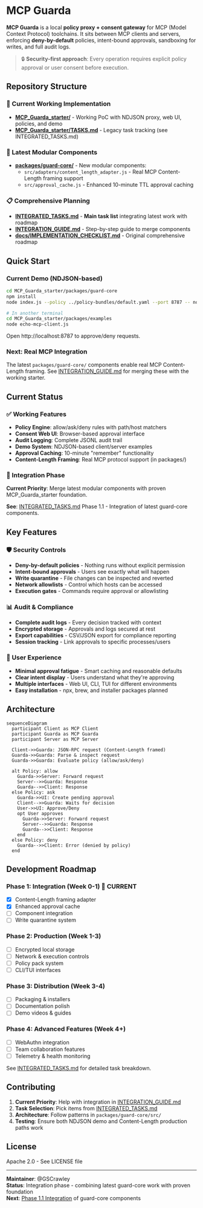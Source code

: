 # MCP Guarda

**MCP Guarda** is a local **policy proxy + consent gateway** for MCP (Model Context Protocol) toolchains. It sits between MCP clients and servers, enforcing **deny-by-default** policies, intent-bound approvals, sandboxing for writes, and full audit logs.

> 🔒 **Security-first approach**: Every operation requires explicit policy approval or user consent before execution.

## Repository Structure

### 📁 Current Working Implementation
- **[MCP_Guarda_starter/](./MCP_Guarda_starter/)** - Working PoC with NDJSON proxy, web UI, policies, and demo
- **[MCP_Guarda_starter/TASKS.md](./MCP_Guarda_starter/TASKS.md)** - Legacy task tracking (see INTEGRATED_TASKS.md)

### 📁 Latest Modular Components  
- **[packages/guard-core/](./packages/guard-core/)** - New modular components:
  - `src/adapters/content_length_adapter.js` - Real MCP Content-Length framing support
  - `src/approval_cache.js` - Enhanced 10-minute TTL approval caching

### 📋 Comprehensive Planning
- **[INTEGRATED_TASKS.md](./INTEGRATED_TASKS.md)** - **Main task list** integrating latest work with roadmap
- **[INTEGRATION_GUIDE.md](./INTEGRATION_GUIDE.md)** - Step-by-step guide to merge components
- **[docs/IMPLEMENTATION_CHECKLIST.md](./docs/IMPLEMENTATION_CHECKLIST.md)** - Original comprehensive roadmap

## Quick Start

### Current Demo (NDJSON-based)
```bash
cd MCP_Guarda_starter/packages/guard-core
npm install
node index.js --policy ../policy-bundles/default.yaml --port 8787 -- node ../examples/echo-mcp-server.js

# In another terminal
cd MCP_Guarda_starter/packages/examples  
node echo-mcp-client.js
```
Open http://localhost:8787 to approve/deny requests.

### Next: Real MCP Integration
The latest `packages/guard-core/` components enable real MCP Content-Length framing. See [INTEGRATION_GUIDE.md](./INTEGRATION_GUIDE.md) for merging these with the working starter.

## Current Status

### ✅ Working Features
- **Policy Engine**: allow/ask/deny rules with path/host matchers
- **Consent Web UI**: Browser-based approval interface  
- **Audit Logging**: Complete JSONL audit trail
- **Demo System**: NDJSON-based client/server examples
- **Approval Caching**: 10-minute "remember" functionality
- **Content-Length Framing**: Real MCP protocol support (in packages/)

### 🔄 Integration Phase
**Current Priority**: Merge latest modular components with proven MCP_Guarda_starter foundation.

**See**: [INTEGRATED_TASKS.md](./INTEGRATED_TASKS.md) Phase 1.1 - Integration of latest guard-core components.

## Key Features

### 🛡️ Security Controls
- **Deny-by-default policies** - Nothing runs without explicit permission
- **Intent-bound approvals** - Users see exactly what will happen
- **Write quarantine** - File changes can be inspected and reverted
- **Network allowlists** - Control which hosts can be accessed
- **Execution gates** - Commands require approval or allowlisting

### 📊 Audit & Compliance  
- **Complete audit logs** - Every decision tracked with context
- **Encrypted storage** - Approvals and logs secured at rest
- **Export capabilities** - CSV/JSON export for compliance reporting
- **Session tracking** - Link approvals to specific processes/users

### 🎯 User Experience
- **Minimal approval fatigue** - Smart caching and reasonable defaults
- **Clear intent display** - Users understand what they're approving
- **Multiple interfaces** - Web UI, CLI, TUI for different environments
- **Easy installation** - npx, brew, and installer packages planned

## Architecture

```mermaid
sequenceDiagram
  participant Client as MCP Client
  participant Guarda as MCP Guarda
  participant Server as MCP Server
  
  Client->>Guarda: JSON-RPC request (Content-Length framed)
  Guarda->>Guarda: Parse & inspect request
  Guarda->>Guarda: Evaluate policy (allow/ask/deny)
  
  alt Policy: allow
    Guarda->>Server: Forward request
    Server-->>Guarda: Response
    Guarda-->>Client: Response
  else Policy: ask
    Guarda->>UI: Create pending approval
    Client-->>Guarda: Waits for decision
    User->>UI: Approve/Deny
    opt User approves
      Guarda->>Server: Forward request  
      Server-->>Guarda: Response
      Guarda-->>Client: Response
    end
  else Policy: deny
    Guarda-->>Client: Error (denied by policy)
  end
```

## Development Roadmap

### Phase 1: Integration (Week 0-1) 🔄 **CURRENT**
- [x] Content-Length framing adapter
- [x] Enhanced approval cache
- [ ] Component integration
- [ ] Write quarantine system

### Phase 2: Production (Week 1-3)
- [ ] Encrypted local storage  
- [ ] Network & execution controls
- [ ] Policy pack system
- [ ] CLI/TUI interfaces

### Phase 3: Distribution (Week 3-4)
- [ ] Packaging & installers
- [ ] Documentation polish
- [ ] Demo videos & guides

### Phase 4: Advanced Features (Week 4+)
- [ ] WebAuthn integration
- [ ] Team collaboration features
- [ ] Telemetry & health monitoring

See [INTEGRATED_TASKS.md](./INTEGRATED_TASKS.md) for detailed task breakdown.

## Contributing

1. **Current Priority**: Help with integration in [INTEGRATION_GUIDE.md](./INTEGRATION_GUIDE.md)
2. **Task Selection**: Pick items from [INTEGRATED_TASKS.md](./INTEGRATED_TASKS.md)  
3. **Architecture**: Follow patterns in `packages/guard-core/src/`
4. **Testing**: Ensure both NDJSON demo and Content-Length production paths work

## License

Apache 2.0 - See LICENSE file

---

**Maintainer**: @GSCrawley  
**Status**: Integration phase - combining latest guard-core work with proven foundation  
**Next**: [Phase 1.1 Integration](./INTEGRATED_TASKS.md#11-integrate-latest-guard-core-components-2d) of guard-core components